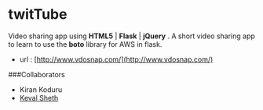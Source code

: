twitTube
========

Video sharing app using __HTML5__ | __Flask__ | __jQuery__ .
A short video sharing app to learn to use the __boto__ library for AWS in flask.

+   url : [http://www.vdosnap.com/](http://www.vdosnap.com/)

###Collaborators

+   Kiran Koduru
+   [Keval Sheth](https://github.com/KevalS/)
